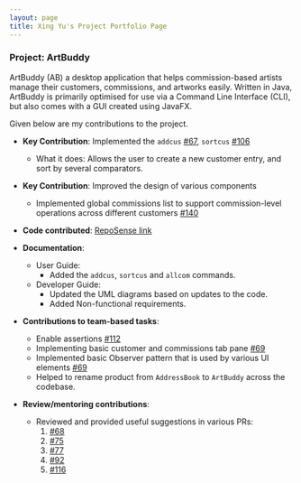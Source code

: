 ```yaml
---
layout: page
title: Xing Yu's Project Portfolio Page
---
```


### Project: ArtBuddy

ArtBuddy (AB) a desktop application that helps commission-based artists manage their customers, commissions, and artworks easily. Written in Java, ArtBuddy is primarily optimised for use via a Command Line Interface (CLI), but also comes with a GUI created using JavaFX.

Given below are my contributions to the project.

* **Key Contribution**: Implemented the `addcus` [#67](https://github.com/AY2223S1-CS2103T-W11-3/tp/pull/67), `sortcus` [#106](https://github.com/AY2223S1-CS2103T-W11-3/tp/pull/106)
  * What it does: Allows the user to create a new customer entry, and sort by several comparators.

* **Key Contribution**: Improved the design of various components
  * Implemented global commissions list to support commission-level operations across different customers [#140](https://github.com/AY2223S1-CS2103T-W11-3/tp/pull/140)


* **Code contributed**: [RepoSense link](https://nus-cs2103-ay2223s1.github.io/tp-dashboard/?search=ngxingyu&breakdown=true)

* **Documentation**:
  * User Guide:
    * Added the `addcus`, `sortcus` and `allcom` commands.
  * Developer Guide:
    * Updated the UML diagrams based on updates to the code.
    * Added Non-functional requirements.

* **Contributions to team-based tasks**:
  * Enable assertions [#112](https://github.com/AY2223S1-CS2103T-W11-3/tp/pull/112)
  * Implementing basic customer and commissions tab pane [#69](https://github.com/AY2223S1-CS2103T-W11-3/tp/pull/69)
  * Implemented basic Observer pattern that is used by various UI elements [#69](https://github.com/AY2223S1-CS2103T-W11-3/tp/pull/69)
  * Helped to rename product from `AddressBook` to `ArtBuddy` across the codebase.

* **Review/mentoring contributions**:
  * Reviewed and provided useful suggestions in various PRs:
    1. [#68](https://github.com/AY2223S1-CS2103T-W11-3/tp/pull/68)
    2. [#75](https://github.com/AY2223S1-CS2103T-W11-3/tp/pull/75)
    3. [#77](https://github.com/AY2223S1-CS2103T-W11-3/tp/pull/77)
    4. [#92](https://github.com/AY2223S1-CS2103T-W11-3/tp/pull/92)
    5. [#116](https://github.com/AY2223S1-CS2103T-W11-3/tp/pull/116)
